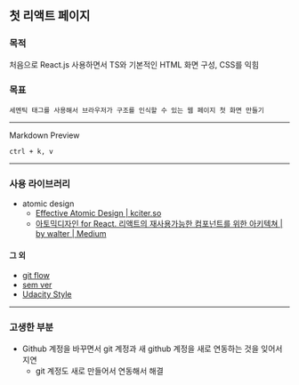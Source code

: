 ## 첫 리액트 페이지

### 목적

처음으로 React.js 사용하면서 TS와 기본적인 HTML 화면 구성, CSS를 익힘

### 목표

    세멘틱 태그를 사용해서 브라우저가 구조를 인식할 수 있는 웹 페이지 첫 화면 만들기

---

Markdown Preview

    ctrl + k, v

---

### 사용 라이브러리

- atomic design
  - [Effective Atomic Design | kciter.so](https://kciter.so/posts/effective-atomic-design)
  - [아토믹디자인 for React. 리액트의 재사용가능한 컴포넌트를 위한 아키텍쳐 | by walter | Medium](https://medium.com/@inthewalter/atomic-design-for-react-514660f93ba)

#### 그 외

- [git flow](https://ujuc.github.io/2015/12/16/git-flow-github-flow-gitlab-flow/)
- [sem ver](https://blog.sonim1.com/243)
- [Udacity Style](https://da-nyee.github.io/posts/git-git-commit-message-convention/)

---

### 고생한 부분

- Github 계정을 바꾸면서 git 계정과 새 github 계정을 새로 연동하는 것을 잊어서 지연
  - git 계정도 새로 만들어서 연동해서 해결
